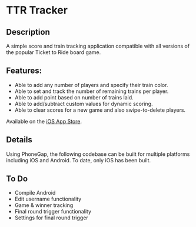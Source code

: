 # TTR Tracker

## Description

A simple score and train tracking application compatible with all versions of the popular Ticket to Ride board game.

## Features:
- Able to add any number of players and specify their train color.
- Able to set and track the number of remaining trains per player.
- Able to add point based on number of trains laid.
- Able to add/subtract custom values for dynamic scoring.
- Able to clear scores for a new game and also swipe-to-delete players.

Available on the <a href="https://itunes.apple.com/us/app/ttr-tracker/id873105256?ls=1&mt=8" target="_blank">iOS App Store</a>.

## Details

Using PhoneGap, the following codebase can be built for multiple platforms including iOS and Android. To date, only iOS has been built.

## To Do
 - Compile Android
 - Edit username functionality
 - Game & winner tracking
 - Final round trigger functionality
 - Settings for final round trigger
